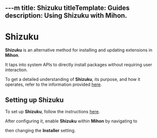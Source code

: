 ---m
title: Shizuku
titleTemplate: Guides
description: Using Shizuku with Mihon.
---

# Shizuku
**Shizuku** is an alternative method for installing and updating extensions in **Mihon**.

It taps into system APIs to directly install packages without requiring user interaction.

To get a detailed understanding of **Shizuku**, its purpose, and how it operates, refer to the information provided [here](https://shizuku.rikka.app/introduction/).

## Setting up Shizuku
To set up **Shizuku**, follow the instructions [here](https://shizuku.rikka.app/guide/setup/).

After configuring it, enable **Shizuku** within **Mihon** by navigating to <nav to="advanced"> then changing the **Installer** setting.
